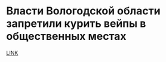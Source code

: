 # Власти Вологодской области запретили курить вейпы в общественных местах



[LINK](https://varlamov.ru/2920166.html)